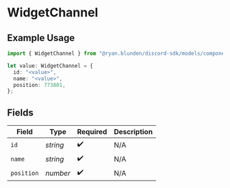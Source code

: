 # WidgetChannel

## Example Usage

```typescript
import { WidgetChannel } from "@ryan.blunden/discord-sdk/models/components";

let value: WidgetChannel = {
  id: "<value>",
  name: "<value>",
  position: 773801,
};
```

## Fields

| Field              | Type               | Required           | Description        |
| ------------------ | ------------------ | ------------------ | ------------------ |
| `id`               | *string*           | :heavy_check_mark: | N/A                |
| `name`             | *string*           | :heavy_check_mark: | N/A                |
| `position`         | *number*           | :heavy_check_mark: | N/A                |
